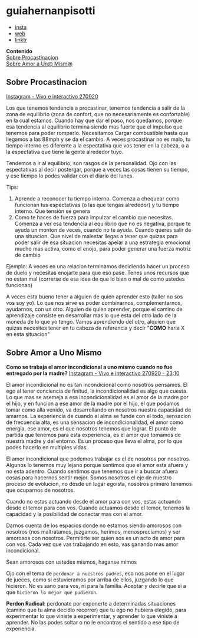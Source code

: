 # guiahernanpisotti
- [insta](@guiahernanpisotti)
- [web](https://www.hernanpisotti.com/)
- [linktr](https://linktr.ee/guiahernanpisotti)

**Contenido**  
[ Sobre Procastinacion](#sobre-procastinacion)  
[Sobre Amor a Un@ Mism@](#sobre-amor-a-un-mism)  

## Sobre Procastinacion
[Instagram - Vivo e interactivo 270920](https://www.instagram.com/tv/CFqQac7F5Ix/)

Los que tenemos tendencia a procastinar, tenemos tendencia a salir de la zona de equilibrio (zona de confort, que no necesariamente es confortable) en la cual estamos.
Cuando hay que dar el paso, nos quedamos, porque esa tendencia al equilibrio termina siendo mas fuerte que el impulso que tenemos para poder romperlo. Necesitamos Cargar combustible hasta que llegamos a las 88mph y se da el cambio.
A veces procastinar no es malo, tu tiempo interno es diferente a la espectativa que vos tener en la cabeza, o a la espectativa que tiene la gente alrededor tuyo. 

Tendemos a ir al equilibrio, son rasgos de la personalidad. Ojo con las espectativas al decir postergar, porque a veces las cosas tienen su tiempo, y ese tiempo lo podes validar con el diario del lunes.

Tips:
1. Aprende a reconocer tu tiempo interno. Comenza a chequear como funcionan tus espectativas (o las que tengas alrededor) y tu tiempo interno. Que tensión se genera
2. Como te haces de fuerza para impulzar el cambio que necesitas. Comenza a ver esa tendencia al equilibrio que no es negativa, porque te ayuda un monton de veces, cuando no te ayuda. Cuando queres salir de una situacion. Que nivel de malestar llegas a tener que quizas para poder salir de esa situacion necesitas apelar a una estrategia emocional mucho mas activa, como el enojo, para poder generar una fuerza motriz de cambio

Ejemplo: A veces en una relacion terminamos decidiendo hacer un proceso de duelo y necesitas enojarte para que eso pase. Tenes unos recursos que no estan mal (correrse de esa idea de que lo bien o mal de como ustedes funcionan)

A veces esta bueno tener a alguien de quien aprender esto (taller no sos vos soy yo). Lo que nos sirve es poder combinarnos, complementarnos, ayudarnos, con un otro.
Alguien de quien aprender, porque el camino de aprendizaje consiste en desarrollar mas lo que esta del otro lado de la moneda de lo que yo tengo.
Vamos aprendiendo del otro, alquien que quizas necesites tener en tu cabeza de referencia y decir "**COMO** haria X en esta situacion"

## Sobre Amor a Uno Mismo

**Como se trabaja el amor incondicional a uno mismo cuando no fue entregado por la madre?** [Instagram - Vivo e interactivo 270920 - 23:10](https://www.instagram.com/tv/CFqQac7F5Ix/)

El amor incondicional no es tan incondicional como nosotros pensamos. El ego al tener conciencia de finitud, la incondicionalidad es algo que cuesta. Lo que mas se asemeja a esa incondicionalidad es el amor de la madre por el hijo, y en funcion a ese amor de la madre por el hijo, el que podamos tomar como alla venido, va desarrollando en nosotros nuestra capacidad de amarnos. La experiencia de cuando el alma se funde con el todo, sensacion de frecuencia alta, es una sensacion de incondicionalidad, el amor como energia, ese amor, es el que nosotros tenemos que lograr.
El punto de partida que tenemos para esta experiencia, es el amor que tomamos de nuestra madre y del entorno. Es un proceso que lleva el alma, por lo que podes hacerlo en multiples vidas.

El amor incondicional que podemos trabajar es el de nosotros por nosotros. Algunos lo tenemos muy lejano porque sentimos que el amor esta afuera y no esta adentro. Cuando sentimos que tenemos que ir a buscar afuera cosas para hacernos sentir mejor. Somos nosotros el eje de nuestro proceso de evolucion, no desde un lugar egoista, nosotros primero tenemos que ocuparnos de nosotros.

Cuando no estas actuando desde el amor para con vos, estas actuando desde el temor para con vos. Cuando actuamos desde el temor, tenemos la capacidad y la posibilidad de conectar mas con el amor.

Darnos cuenta de los espacios donde no estamos siendo amorosos con nosotros (nos maltratamos, juzgamos, herimos, menospreciamos) y ser amorosos con nosotros.
Permitirte ser quien sos es un acto de amor para con vos. Cada vez que vas trabajando en esto, vas ganando mas amor incondicional.

Sean amorosos con ustedes mismos, haganse mimos

Ojo con el tema de `perdonar a nuestros padres`, eso nos pone en el lugar de jueces, como si estuvieramos por arriba de ellos, juzgando lo que hicieron. No es sano para vos, ni para la familia. Aceptar y decirle que si a que `hicieron lo mejor que pudieron`.

**Perdon Radical**: perdonate por exponerte a determinadas situaciones (camino que tu alma decidio recorrer) que tu ego no hubiera elegido, para experimentar lo que viniste a experimentar, y aprender lo que viniste a aprender. No las podes soltar o no le encontras el sentido a ese tipo de experiencia.

